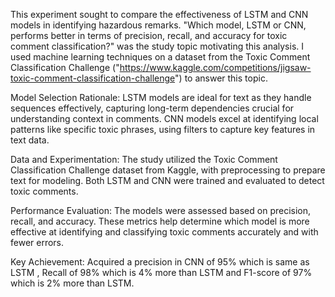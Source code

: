 This experiment sought to compare the effectiveness of LSTM and CNN models in identifying hazardous remarks. "Which model, LSTM or CNN, performs better in terms of precision, recall, and accuracy for toxic comment classification?" was the study topic motivating this analysis. I used machine learning techniques on a dataset from the Toxic Comment Classification Challenge ("https://www.kaggle.com/competitions/jigsaw-toxic-comment-classification-challenge") to answer this topic.


Model Selection Rationale: LSTM models are ideal for text as they handle sequences effectively, capturing long-term dependencies crucial for understanding context in comments. CNN models excel at identifying local patterns like specific toxic phrases, using filters to capture key features in text data.


Data and Experimentation: The study utilized the Toxic Comment Classification Challenge dataset from Kaggle, with preprocessing to prepare text for modeling. Both LSTM and CNN were trained and evaluated to detect toxic comments.


Performance Evaluation: The models were assessed based on precision, recall, and accuracy. These metrics help determine which model is more effective at identifying and classifying toxic comments accurately and with fewer errors.


Key Achievement: Acquired a precision in CNN of 95% which is same as LSTM , Recall of 98% which is 4% more than LSTM and F1-score of 97% which is 2% more than LSTM.
